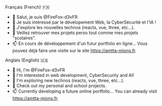 Français (French) :fr:
- 👋 Salut, je suis @FireFox-d3vFR
- 👀 Je suis intéressé par le dévelopement Web, la CyberSécurité et l'IA !
- 🌱 J'explore les nouvelles technos (reacts, vue, three, etc...).
- 💞️ Veillez retrouver mes projets perso tout comme mes projets "scolaires".
- 📫 En cours de développement d'un futur portfolio en ligne... Vous pouvez déjà faire une visite sur le site https://amtta-mions.fr.

Anglais (English) :gb:
- 👋 Hi, I'm @FireFox-d3vFR
- 👀  I'm interested in web development, CyberSecurity and AI!
- 🌱  I'm exploring new technos (reacts, vue, three, etc...).
- 💞️ Check out my personal and school projects.
- 📫 Currently developing a future online portfolio... You can already visit https://amtta-mions.fr.
